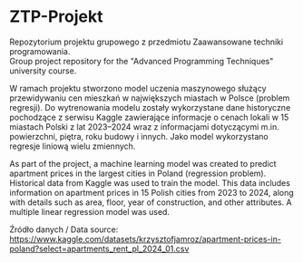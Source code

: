 # ZTP-Projekt

Repozytorium projektu grupowego z przedmiotu Zaawansowane techniki programowania. </br>
Group project repository for the "Advanced Programming Techniques" university course.

W ramach projektu stworzono model uczenia maszynowego służący przewidywaniu cen mieszkań w największych miastach w Polsce (problem regresji). Do wytrenowania modelu zostały wykorzystane dane historyczne pochodzące z serwisu Kaggle zawierające informacje o cenach lokali w 15 miastach Polski z lat 2023–2024 wraz z informacjami dotyczącymi m.in. powierzchni, piętra, roku budowy i innych. Jako model wykorzystano regresje liniową wielu zmiennych.

As part of the project, a machine learning model was created to predict apartment prices in the largest cities in Poland (regression problem). Historical data from Kaggle was used to train the model. This data includes information on apartment prices in 15 Polish cities from 2023 to 2024, along with details such as area, floor, year of construction, and other attributes. A multiple linear regression model was used.

Źródło danych / Data source: https://www.kaggle.com/datasets/krzysztofjamroz/apartment-prices-in-poland?select=apartments_rent_pl_2024_01.csv
